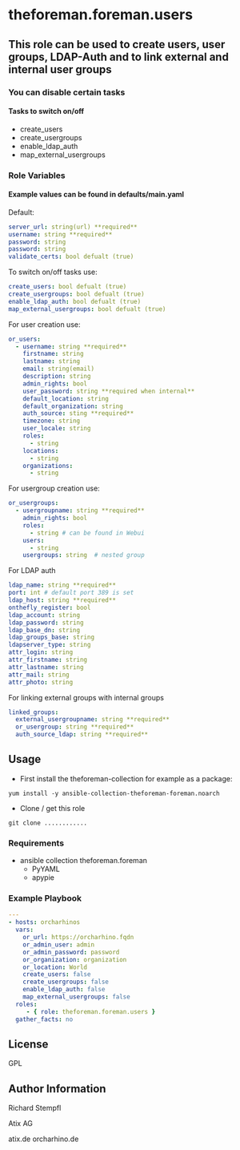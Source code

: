 # theforeman.foreman.users

## This role can be used to create users, user groups, LDAP-Auth and to link external and internal user groups

### You can disable certain tasks

#### Tasks to switch on/off

+ create_users
+ create_usergroups
+ enable_ldap_auth
+ map_external_usergroups

### Role Variables

#### Example values can be found in defaults/main.yaml

Default:

``` yaml
server_url: string(url) **required**
username: string **required**
password: string
password: string
validate_certs: bool defualt (true)
```

To switch on/off tasks use:

``` yaml
create_users: bool defualt (true)
create_usergroups: bool defualt (true)
enable_ldap_auth: bool defualt (true)
map_external_usergroups: bool defualt (true)
```

For user creation use:

``` yaml
or_users:
  - username: string **required**
    firstname: string
    lastname: string
    email: string(email)
    description: string
    admin_rights: bool
    user_password: string **required when internal**
    default_location: string
    default_organization: string
    auth_source: sting **required**
    timezone: string
    user_locale: string
    roles:
      - string
    locations:
      - string
    organizations:
      - string
```

For usergroup creation use:

``` yaml
or_usergroups:
  - usergroupname: string **required**
    admin_rights: bool
    roles:
      - string # can be found in Webui
    users:
      - string
    usergroups: string  # nested group
```

For LDAP auth

``` yaml
ldap_name: string **required**
port: int # default port 389 is set
ldap_host: string **required**
onthefly_register: bool
ldap_account: string
ldap_password: string
ldap_base_dn: string
ldap_groups_base: string
ldapserver_type: string
attr_login: string
attr_firstname: string
attr_lastname: string
attr_mail: string
attr_photo: string
```

For linking external groups with internal groups

``` yaml
linked_groups:
  external_usergroupname: string **required**
  or_usergroup: string **required**
  auth_source_ldap: string **required**
```

## Usage

+ First install the theforeman-collection for example as a package:

```yum install -y ansible-collection-theforeman-foreman.noarch```

+ Clone / get this role

```git clone ............```

### Requirements

+ ansible collection theforeman.foreman
  + PyYAML
  + apypie

### Example Playbook

``` yaml
---
- hosts: orcharhinos
  vars:
    or_url: https://orcharhino.fqdn
    or_admin_user: admin
    or_admin_password: password
    or_organization: organization
    or_location: World
    create_users: false
    create_usergroups: false
    enable_ldap_auth: false
    map_external_usergroups: false
  roles:
     - { role: theforeman.foreman.users }
  gather_facts: no
```

## License

GPL

## Author Information

Richard Stempfl

Atix AG

atix.de orcharhino.de
